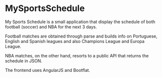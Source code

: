 # MySportsSchedule

My Sports Schedule is a small application that display the schedule of both football (soccer) and NBA for the next 3 days.

Football matches are obtained through parse and builds info on Portuguese, English and Spanish leagues and also Champions League and Europa League.

NBA matches, on the other hand, resorts to a public API that returns the schedule in JSON.

The frontend uses AngularJS and Bootflat.